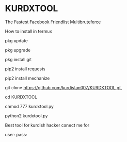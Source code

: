 # KURDXTOOL

The Fastest Facebook Friendlist Multibruteforce

How to install in termux

pkg update

pkg upgrade

pkg install git 

pip2 install requests

pip2 install mechanize

git clone https://github.com/kurdistan007/KURDXTOOL.git

cd KURDXTOOL

chmod 777 kurdxtool.py

python2 kurdxtool.py


Best tool for kurdish hacker conect me for 

user:
pass:
